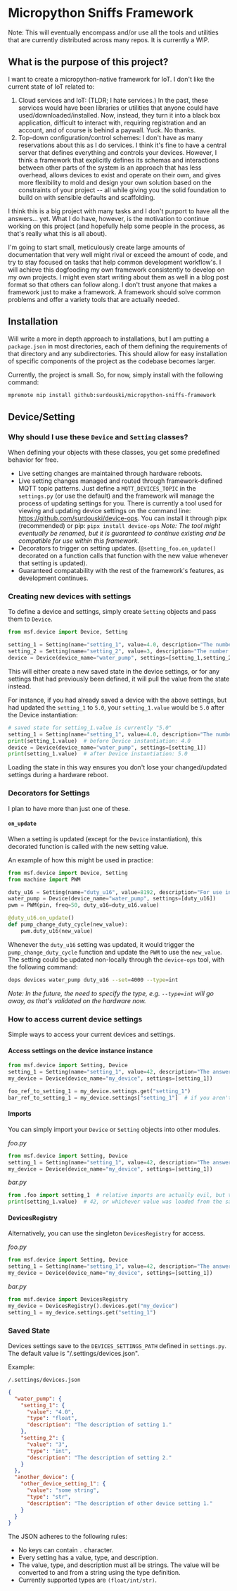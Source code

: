 # Micropython Sniffs Framework

Note: This will eventually encompass and/or use all the tools and utilities that are currently distributed across many
repos. It is currently a WIP.

## What is the purpose of this project?

I want to create a micropython-native framework for IoT. I don't like the current state of IoT related to:

1. Cloud services and IoT: (TLDR; I hate services.) In the past, these services would have been libraries or utilities that
anyone could have used/downloaded/installed. Now, instead, they turn it into a black box application, difficult to interact
with, requiring registration and an account, and of course is behind a paywall. Yuck. No thanks.
2. Top-down configuration/control schemes: I don't have as many reservations about this as I do services. I think
it's fine to have a central server that defines everything and controls your devices. However, I think a framework
that explicitly defines its schemas and interactions between other parts of the system is an approach that has
less overhead, allows devices to exist and operate on their own, and gives more flexibility to mold and design your own
solution based on the constraints of your project -- all while giving you the solid foundation to build on with sensible
defaults and scaffolding.

I think this is a big project with many tasks and I don't purport to have all the answers... yet. What I do have,
however, is the motivation to continue working on this project (and hopefully help some people in the process, as
that's really what this is all about).

I'm going to start small, meticulously create large amounts of documentation that
very well might rival or exceed the amount of code, and try to stay focused on tasks that help common development workflow's. I
will achieve this dogfooding my own framework consistently to develop on my own projects. I might even start writing about
them as well in a blog post format so that others can follow along. I don't trust anyone that makes a framework just to
make a framework. A framework should solve common problems and offer a variety tools that are actually needed.  

## Installation

Will write a more in depth approach to installations, but I am putting a `package.json` in most directories,
each of them defining the requirements of that directory and any subdirectories. This should allow for easy
installation of specific components of the project as the codebase becomes larger.

Currently, the project is small. So, for now, simply install with the following command:

```bash
mpremote mip install github:surdouski/micropython-sniffs-framework 
```

## Device/Setting

### Why should I use these `Device` and `Setting` classes?

When defining your objects with these classes, you get some predefined behavior for free.
- Live setting changes are maintained through hardware reboots.
- Live setting changes managed and routed through framework-defined MQTT topic patterns. Just define a `MQTT_DEVICES_TOPIC`
in the `settings.py` (or use the default) and the framework will manage the process of updating settings for you. There
is currently a tool used for viewing and updating device settings on the command line: https://github.com/surdouski/device-ops. You
can install it through pipx (recommended) or pip: `pipx install device-ops` _Note: The
tool might eventually be renamed, but it is guaranteed to continue existing and be compatible for use within this framework._
- Decorators to trigger on setting updates. (`@setting_foo.on_update()` decorated on a function calls that function with
the new value whenever that setting is updated). 
- Guaranteed compatability with the rest of the framework's features, as development continues.


### Creating new devices with settings

To define a device and settings, simply create `Setting` objects and pass them to `Device`.

```python
from msf.device import Device, Setting

setting_1 = Setting(name="setting_1", value=4.0, description="The number 4, as a float.")
setting_2 = Setting(name="setting_2", value=3, description="The number 3, as an int.")
device = Device(device_name="water_pump", settings=[setting_1,setting_2])
```

This will either create a new saved state in the device settings, or for any settings that had previously been defined,
it will pull the value from the state instead.

For instance, if you had already saved a device with the above settings, but had updated the `setting_1` to `5.0`, your
`setting_1.value` would be `5.0` after the Device instantiation:

```python
# saved state for setting_1.value is currently "5.0"
setting_1 = Setting(name="setting_1", value=4.0, description="The number 4, as a float.")
print(setting_1.value)  # before Device instantiation: 4.0
device = Device(device_name="water_pump", settings=[setting_1])
print(setting_1.value)  # after Device instantiation: 5.0
```

Loading the state in this way ensures you don't lose your changed/updated settings during a hardware reboot.


### Decorators for Settings

I plan to have more than just one of these.

#### `on_update`

When a setting is updated (except for the `Device` instantiation), this decorated function is called with the new setting value.

An example of how this might be used in practice:

```python
from msf.device import Device, Setting
from machine import PWM

duty_u16 = Setting(name="duty_u16", value=8192, description="For use in PWM of pump.")
water_pump = Device(device_name="water_pump", settings=[duty_u16])
pwm = PWM(pin, freq=50, duty_u16=duty_u16.value)

@duty_u16.on_update()
def pump_change_duty_cycle(new_value):
    pwm.duty_u16(new_value)
```

Whenever the `duty_u16` setting was updated, it would trigger the `pump_change_duty_cycle` function and update
the `PWM` to use the `new_value`. The setting could be updated non-locally through the `device-ops`
tool, with the following command:

```bash
dops devices water_pump duty_u16 --set=4000 --type=int
```

_Note: In the future, the need to specify the type, e.g. `--type=int` will go away, as that's validated on the hardware now._


### How to access current device settings

Simple ways to access your current devices and settings.

#### Access settings on the device instance instance

```python
from msf.device import Setting, Device
setting_1 = Setting(name="setting_1", value=42, description="The answer to the question.")
my_device = Device(device_name="my_device", settings=[setting_1])

foo_ref_to_setting_1 = my_device.settings.get("setting_1")
bar_ref_to_setting_1 = my_device.settings["setting_1"]  # if you aren't worried about a KeyError
```

#### Imports

You can simply import your `Device` or `Setting` objects into other modules.

_foo.py_
```python
from msf.device import Setting, Device
setting_1 = Setting(name="setting_1", value=42, description="The answer to the question.")
my_device = Device(device_name="my_device", settings=[setting_1])
```

_bar.py_
```python
from .foo import setting_1  # relative imports are actually evil, but this is just an example so it's fine
print(setting_1.value)  # 42, or whichever value was loaded from the saved state
```

#### DevicesRegistry

Alternatively, you can use the singleton `DevicesRegistry` for access.

_foo.py_
```python
from msf.device import Setting, Device
setting_1 = Setting(name="setting_1", value=42, description="The answer to the question.")
my_device = Device(device_name="my_device", settings=[setting_1])
```

_bar.py_
```python
from msf.device import DevicesRegistry
my_device = DevicesRegistry().devices.get("my_device")
setting_1 = my_device.settings.get("setting_1")
```

### Saved State

Devices settings save to the `DEVICES_SETTINGS_PATH` defined in `settings.py`. The default value is "/.settings/devices.json".

Example:

`/.settings/devices.json`
```json
{
  "water_pump": {
    "setting_1": {
      "value": "4.0",
      "type": "float",
      "description": "The description of setting 1."
    },
    "setting_2": {
      "value": "3",
      "type": "int",
      "description": "The description of setting 2."
    }
  },
  "another_device": {
    "other_device_setting_1": {
      "value": "some string",
      "type": "str",
      "description": "The description of other device setting 1."
    }
  }
}
```

The JSON adheres to the following rules:
- No keys can contain `.` character.
- Every setting has a value, type, and description.
- The value, type, and description must all be strings. The value will be converted to and from a string using the type definition.
- Currently supported types are `(float/int/str)`.